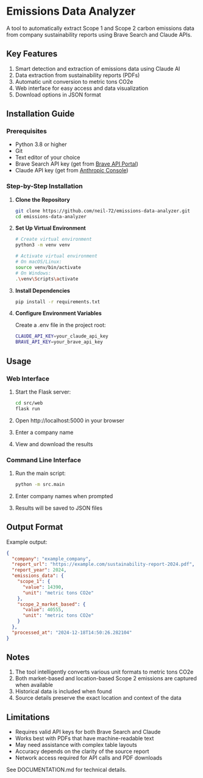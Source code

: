 # Emissions Data Analyzer

A tool to automatically extract Scope 1 and Scope 2 carbon emissions data from company sustainability reports using Brave Search and Claude APIs.

## Key Features

1. Smart detection and extraction of emissions data using Claude AI
2. Data extraction from sustainability reports (PDFs)
3. Automatic unit conversion to metric tons CO2e
4. Web interface for easy access and data visualization
5. Download options in JSON format

## Installation Guide

### Prerequisites
- Python 3.8 or higher
- Git
- Text editor of your choice
- Brave Search API key (get from [Brave API Portal](https://brave.com/search/api/))
- Claude API key (get from [Anthropic Console](https://console.anthropic.com/))

### Step-by-Step Installation

1. **Clone the Repository**
   ```bash
   git clone https://github.com/neil-72/emissions-data-analyzer.git
   cd emissions-data-analyzer
   ```

2. **Set Up Virtual Environment**
   ```bash
   # Create virtual environment
   python3 -m venv venv
   
   # Activate virtual environment
   # On macOS/Linux:
   source venv/bin/activate
   # On Windows:
   .\venv\Scripts\activate
   ```

3. **Install Dependencies**
   ```bash
   pip install -r requirements.txt
   ```

4. **Configure Environment Variables**

   Create a .env file in the project root:
   ```bash
   CLAUDE_API_KEY=your_claude_api_key
   BRAVE_API_KEY=your_brave_api_key
   ```

## Usage

### Web Interface

1. Start the Flask server:
   ```bash
   cd src/web
   flask run
   ```

2. Open http://localhost:5000 in your browser
3. Enter a company name
4. View and download the results

### Command Line Interface

1. Run the main script:
   ```bash
   python -m src.main
   ```

2. Enter company names when prompted
3. Results will be saved to JSON files

## Output Format

Example output:
```json
{
  "company": "example_company",
  "report_url": "https://example.com/sustainability-report-2024.pdf",
  "report_year": 2024,
  "emissions_data": {
    "scope_1": {
      "value": 14390,
      "unit": "metric tons CO2e"
    },
    "scope_2_market_based": {
      "value": 40555,
      "unit": "metric tons CO2e"
    }
  },
  "processed_at": "2024-12-18T14:50:26.282104"
}
```

## Notes

1. The tool intelligently converts various unit formats to metric tons CO2e
2. Both market-based and location-based Scope 2 emissions are captured when available
3. Historical data is included when found
4. Source details preserve the exact location and context of the data

## Limitations

* Requires valid API keys for both Brave Search and Claude
* Works best with PDFs that have machine-readable text
* May need assistance with complex table layouts
* Accuracy depends on the clarity of the source report
* Network access required for API calls and PDF downloads

See DOCUMENTATION.md for technical details.